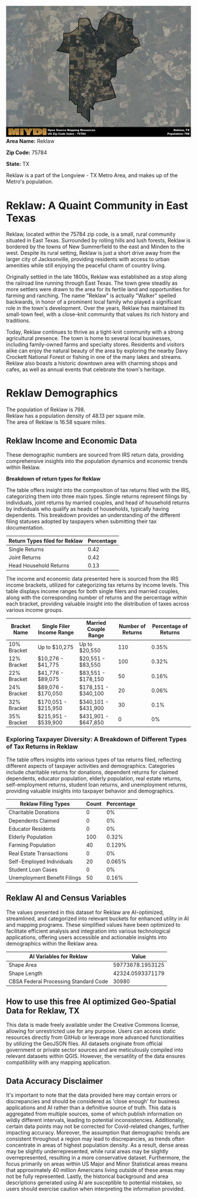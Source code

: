 ![Image Alt Text](../_images/75784.png)
**Area Name:** Reklaw

**Zip Code:** 75784

**State:** TX

Reklaw is a part of the Longview - TX Metro Area, and makes up  of the Metro's population.  

# Reklaw: A Quaint Community in East Texas  

Reklaw, located within the 75784 zip code, is a small, rural community situated in East Texas. Surrounded by rolling hills and lush forests, Reklaw is bordered by the towns of New Summerfield to the east and Minden to the west. Despite its rural setting, Reklaw is just a short drive away from the larger city of Jacksonville, providing residents with access to urban amenities while still enjoying the peaceful charm of country living.

Originally settled in the late 1800s, Reklaw was established as a stop along the railroad line running through East Texas. The town grew steadily as more settlers were drawn to the area for its fertile land and opportunities for farming and ranching. The name "Reklaw" is actually "Walker" spelled backwards, in honor of a prominent local family who played a significant role in the town's development. Over the years, Reklaw has maintained its small-town feel, with a close-knit community that values its rich history and traditions.

Today, Reklaw continues to thrive as a tight-knit community with a strong agricultural presence. The town is home to several local businesses, including family-owned farms and specialty stores. Residents and visitors alike can enjoy the natural beauty of the area by exploring the nearby Davy Crockett National Forest or fishing in one of the many lakes and streams. Reklaw also boasts a historic downtown area with charming shops and cafes, as well as annual events that celebrate the town's heritage.

# Reklaw Demographics

The population of Reklaw is 798.  
Reklaw has a population density of 48.13 per square mile.  
The area of Reklaw is 16.58 square miles.  

## Reklaw Income and Economic Data

These demographic numbers are sourced from IRS return data, providing comprehensive insights into the population dynamics and economic trends within Reklaw.

**Breakdown of return types for Reklaw**

The table offers insight into the composition of tax returns filed with the IRS, categorizing them into three main types. Single returns represent filings by individuals, joint returns by married couples, and head of household returns by individuals who qualify as heads of households, typically having dependents. This breakdown provides an understanding of the different filing statuses adopted by taxpayers when submitting their tax documentation.

| Return Types filed for Reklaw                              | Percentage          |
|----------------------------------------------------------|---------------------|
| Single Returns                                            | 0.42 |
| Joint Returns                                             | 0.42 |
| Head Household Returns                                    | 0.13 |

The income and economic data presented here is sourced from the IRS income brackets, utilized for categorizing tax returns by income levels. This table displays income ranges for both single filers and married couples, along with the corresponding number of returns and the percentage within each bracket, providing valuable insight into the distribution of taxes across various income groups.

| Bracket Name       | Single Filer Income Range | Married Couple Range | Number of Returns | Percentage of Returns |
|--------------------|----------------------------|----------------------|-------------------|-----------------------|
| 10% Bracket        | Up to $10,275              | Up to $20,550        | 110 | 0.35% |
| 12% Bracket        | $10,276 - $41,775          | $20,551 - $83,550    | 100 | 0.32% |
| 22% Bracket        | $41,776 - $89,075          | $83,551 - $178,150   | 50 | 0.16% |
| 24% Bracket        | $89,076 - $170,050         | $178,151 - $340,100  | 20 | 0.06% |
| 32% Bracket        | $170,051 - $215,950        | $340,101 - $431,900  | 30 | 0.1% |
| 35% Bracket        | $215,951 - $539,900        | $431,901 - $647,850  | 0 | 0% |

### Exploring Taxpayer Diversity: A Breakdown of Different Types of Tax Returns in Reklaw

The table offers insights into various types of tax returns filed, reflecting different aspects of taxpayer activities and demographics. Categories include charitable returns for donations, dependent returns for claimed dependents, educator population, elderly population, real estate returns, self-employment returns, student loan returns, and unemployment returns, providing valuable insights into taxpayer behavior and demographics.

| Reklaw Filing Types                    | Count | Percentage |
|--------------------------------------|-------|------------|
| Charitable Donations                 | 0 | 0% |
| Dependents Claimed                   | 0 | 0% |
| Educator Residents                   | 0 | 0% |
| Elderly Population                   | 100 | 0.32% |
| Farming Population                   | 40 | 0.129% |
| Real Estate Transactions             | 0 | 0% |
| Self-Employed Individuals            | 20 | 0.065% |
| Student Loan Cases                   | 0 | 0% |
| Unemployment Benefit Filings         | 50 | 0.16% |

## Reklaw AI and Census Variables

The values presented in this dataset for Reklaw are AI-optimized, streamlined, and categorized into relevant buckets for enhanced utility in AI and mapping programs. These simplified values have been optimized to facilitate efficient analysis and integration into various technological applications, offering users accessible and actionable insights into demographics within the Reklaw area.

| AI Variables for Reklaw | Value |
|-------------|-------|
| Shape Area | 59773678.1953125 |
| Shape Length | 42324.0593371179 |
| CBSA Federal Processing Standard Code | 30980 |

## How to use this free AI optimized Geo-Spatial Data for Reklaw, TX

This data is made freely available under the Creative Commons license, allowing for unrestricted use for any purpose. Users can access static resources directly from GitHub or leverage more advanced functionalities by utilizing the GeoJSON files. All datasets originate from official government or private sector sources and are meticulously compiled into relevant datasets within QGIS. However, the versatility of the data ensures compatibility with any mapping application.

## Data Accuracy Disclaimer
It's important to note that the data provided here may contain errors or discrepancies and should be considered as 'close enough' for business applications and AI rather than a definitive source of truth. This data is aggregated from multiple sources, some of which publish information on wildly different intervals, leading to potential inconsistencies. Additionally, certain data points may not be corrected for Covid-related changes, further impacting accuracy. Moreover, the assumption that demographic trends are consistent throughout a region may lead to discrepancies, as trends often concentrate in areas of highest population density. As a result, dense areas may be slightly underrepresented, while rural areas may be slightly overrepresented, resulting in a more conservative dataset. Furthermore, the focus primarily on areas within US Major and Minor Statistical areas means that approximately 40 million Americans living outside of these areas may not be fully represented. Lastly, the historical background and area descriptions generated using AI are susceptible to potential mistakes, so users should exercise caution when interpreting the information provided.
